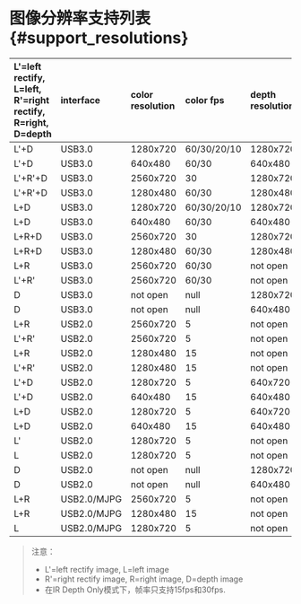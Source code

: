 # 图像分辨率支持列表 {#support_resolutions}

| L'=left rectify, L=left, R'=right rectify, R=right, D=depth | interface | color resolution | color fps | depth resolution | depth fps |
| :---------------------------------------------------------- | :-------- | :--------------- | :-------- | :--------------- | :-------- |
| L'+D | USB3.0 | 1280x720 | 60/30/20/10 | 1280x720 | 60/30/20/10 |
| L'+D | USB3.0 | 640x480 | 60/30 | 640x480 | 60/30 |
| L'+R'+D | USB3.0 | 2560x720 | 30 | 1280x720 | 30 |
| L'+R'+D | USB3.0 | 1280x480 | 60/30 | 1280x480 | 60/30 |
| L+D | USB3.0 | 1280x720 | 60/30/20/10 | 1280x720 | 60/30/20/10 |
| L+D | USB3.0 | 640x480 | 60/30 | 640x480 | 60/30 |
| L+R+D | USB3.0 | 2560x720 | 30 | 1280x720 | 30 |
| L+R+D | USB3.0 | 1280x480 | 60/30 | 1280x480 | 60/30 |
| L+R | USB3.0 | 2560x720 | 60/30 | not open | null |
| L'+R' | USB3.0 | 2560x720 | 60/30 | not open | null |
| D | USB3.0 | not open | null | 1280x720 | 60/30 |
| D | USB3.0 | not open | null | 640x480 | 60/30 |
| L+R | USB2.0 | 2560x720 | 5 | not open | null |
| L'+R' | USB2.0 | 2560x720 | 5 | not open | null |
| L+R | USB2.0 | 1280x480 | 15 | not open | null |
| L'+R' | USB2.0 | 1280x480 | 15 | not open | null |
| L'+D | USB2.0 | 1280x720 | 5 | 640x720 | 5 |
| L'+D | USB2.0 | 640x480 | 15 | 640x480 | 15 |
| L+D | USB2.0 | 1280x720 | 5 | 640x720 | 5 |
| L+D | USB2.0 | 640x480 | 15 | 640x480 | 15 |
| L' | USB2.0 | 1280x720 | 5 | not open | null |
| L | USB2.0 | 1280x720 | 5 | not open | null |
| D | USB2.0 | not open | null | 1280x720 | 5 |
| D | USB2.0 | not open | null | 640x480 | 15 |
| L+R | USB2.0/MJPG | 2560x720 | 5 | not open | null |
| L+R | USB2.0/MJPG | 1280x480 | 15 | not open | null |
| L | USB2.0/MJPG | 1280x720 | 5 | not open | null |

> 注意：
> * L'=left rectify image, L=left image
> * R'=right rectify image, R=right image, D=depth image
> * 在IR Depth Only模式下，帧率只支持15fps和30fps.
